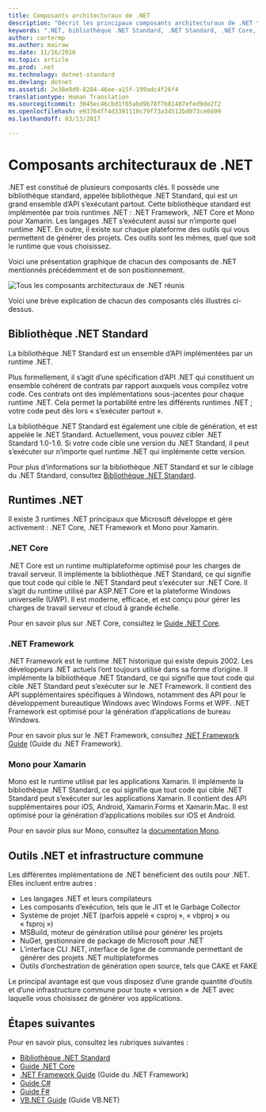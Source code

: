 ```yaml
---
title: Composants architecturaux de .NET
description: "Décrit les principaux composants architecturaux de .NET tels que la bibliothèque .NET Standard, les runtimes .NET et les outils."
keywords: ".NET, bibliothèque .NET Standard, .NET Standard, .NET Core, .NET Framework, Xamarin, MSBuild, C#, F#, VB, compilateurs"
author: cartermp
ms.author: mairaw
ms.date: 11/16/2016
ms.topic: article
ms.prod: .net
ms.technology: dotnet-standard
ms.devlang: dotnet
ms.assetid: 2e38e9d9-8284-46ee-a15f-199adc4f26f4
translationtype: Human Translation
ms.sourcegitcommit: 3845ec46cbd1f65abd9b78f7b81487efed9de2f2
ms.openlocfilehash: e93764ff4d3391110c79f73a34512bd073ce0499
ms.lasthandoff: 03/13/2017

---
```


# <a name="net-architectural-components"></a>Composants architecturaux de .NET

.NET est constitué de plusieurs composants clés.  Il possède une bibliothèque standard, appelée bibliothèque .NET Standard, qui est un grand ensemble d’API s’exécutant partout.  Cette bibliothèque standard est implémentée par trois runtimes .NET : .NET Framework, .NET Core et Mono pour Xamarin.  Les langages .NET s’exécutent aussi sur n’importe quel runtime .NET.  En outre, il existe sur chaque plateforme des outils qui vous permettent de générer des projets.  Ces outils sont les mêmes, quel que soit le runtime que vous choisissez.

Voici une présentation graphique de chacun des composants de .NET mentionnés précédemment et de son positionnement.

![Tous les composants architecturaux de .NET réunis](media/components.png)

Voici une brève explication de chacun des composants clés illustrés ci-dessus.  

## <a name="net-standard-library"></a>Bibliothèque .NET Standard

La bibliothèque .NET Standard est un ensemble d’API implémentées par un runtime .NET.

Plus formellement, il s’agit d’une spécification d’API .NET qui constituent un ensemble cohérent de contrats par rapport auxquels vous compilez votre code.  Ces contrats ont des implémentations sous-jacentes pour chaque runtime .NET.  Cela permet la portabilité entre les différents runtimes .NET ; votre code peut dès lors « s’exécuter partout ».

La bibliothèque .NET Standard est également une cible de génération, et est appelée le .NET Standard.  Actuellement, vous pouvez cibler .NET Standard 1.0-1.6.  Si votre code cible une version du .NET Standard, il peut s’exécuter sur n’importe quel runtime .NET qui implémente cette version.

Pour plus d’informations sur la bibliothèque .NET Standard et sur le ciblage du .NET Standard, consultez [Bibliothèque .NET Standard](library.md).

## <a name="net-runtimes"></a>Runtimes .NET

Il existe 3 runtimes .NET principaux que Microsoft développe et gère activement : .NET Core, .NET Framework et Mono pour Xamarin.

### <a name="net-core"></a>.NET Core

.NET Core est un runtime multiplateforme optimisé pour les charges de travail serveur.  Il implémente la bibliothèque .NET Standard, ce qui signifie que tout code qui cible le .NET Standard peut s’exécuter sur .NET Core.  Il s’agit du runtime utilisé par ASP.NET Core et la plateforme Windows universelle (UWP).  Il est moderne, efficace, et est conçu pour gérer les charges de travail serveur et cloud à grande échelle.

Pour en savoir plus sur .NET Core, consultez le [Guide .NET Core](../core/index.md).

### <a name="net-framework"></a>.NET Framework

.NET Framework est le runtime .NET historique qui existe depuis 2002.  Les développeurs .NET actuels l’ont toujours utilisé dans sa forme d’origine.  Il implémente la bibliothèque .NET Standard, ce qui signifie que tout code qui cible .NET Standard peut s’exécuter sur le .NET Framework.  Il contient des API supplémentaires spécifiques à Windows, notamment des API pour le développement bureautique Windows avec Windows Forms et WPF.  .NET Framework est optimisé pour la génération d’applications de bureau Windows.

Pour en savoir plus sur le .NET Framework, consultez [.NET Framework Guide](../framework/index.md) (Guide du .NET Framework).

### <a name="mono-for-xamarin"></a>Mono pour Xamarin

Mono est le runtime utilisé par les applications Xamarin.  Il implémente la bibliothèque .NET Standard, ce qui signifie que tout code qui cible .NET Standard peut s’exécuter sur les applications Xamarin.  Il contient des API supplémentaires pour iOS, Android, Xamarin.Forms et Xamarin.Mac.  Il est optimisé pour la génération d’applications mobiles sur iOS et Android.

Pour en savoir plus sur Mono, consultez la [documentation Mono](http://www.mono-project.com/docs/).

## <a name="net-tooling-and-common-infrastructure"></a>Outils .NET et infrastructure commune

Les différentes implémentations de .NET bénéficient des outils pour .NET.  Elles incluent entre autres :

* Les langages .NET et leurs compilateurs
* Les composants d’exécution, tels que le JIT et le Garbage Collector
* Système de projet .NET (parfois appelé « csproj », « vbproj » ou « fsproj »)
* MSBuild, moteur de génération utilisé pour générer les projets
* NuGet, gestionnaire de package de Microsoft pour .NET
* L’interface CLI .NET, interface de ligne de commande permettant de générer des projets .NET multiplateformes
* Outils d’orchestration de génération open source, tels que CAKE et FAKE

Le principal avantage est que vous disposez d’une grande quantité d’outils et d’une infrastructure commune pour toute « version » de .NET avec laquelle vous choisissez de générer vos applications.

## <a name="next-steps"></a>Étapes suivantes

Pour en savoir plus, consultez les rubriques suivantes :

* [Bibliothèque .NET Standard](library.md)
* [Guide .NET Core](../core/index.md)
* [.NET Framework Guide](../framework/index.md) (Guide du .NET Framework)
* [Guide C#](../csharp/index.md)
* [Guide F#](../fsharp/index.md)
* [VB.NET Guide](../visual-basic/index.md) (Guide VB.NET)

